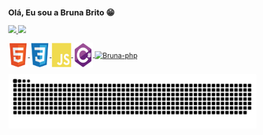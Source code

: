 ### Olá, Eu sou a Bruna Brito 😁

 <div>
  <a href="https://github.com/brunabrits">
  <img height="180em" src="https://github-readme-stats.vercel.app/api?username=brunabrits&show_icons=true&theme=dark&include_all_commits=true&count_private=true"/>
  <img height="180em" src="https://github-readme-stats.vercel.app/api/top-langs/?username=brunabrits&layout=compact&langs_count=7&theme=dark"/>
</div>

  <div style="display: inline_block"><br>
     <img align="center" alt="Bruna-htm" height="50" width="40" src="https://raw.githubusercontent.com/devicons/devicon/master/icons/html5/html5-original.svg">
     <img align="center" alt="Bruna-css" height="50" width="40" src="https://raw.githubusercontent.com/devicons/devicon/master/icons/css3/css3-original.svg">
     <img align="center" alt="Bruna-Js" height="50" width="40" src="https://raw.githubusercontent.com/devicons/devicon/master/icons/javascript/javascript-plain.svg">
     <img align="center" alt="Bruna-C#" height="50" width="40" src="https://raw.githubusercontent.com/devicons/devicon/master/icons/csharp/csharp-original.svg">
   <img align="center" alt="Bruna-php" height="50" width="40" src="https://cdn.jsdelivr.net/gh/devicons/devicon/icons/php/php-plain.svg" />
     
<div/>
  
  ![Snake animation](https://github.com/brunabrits/brunabrits/blob/output/github-contribution-grid-snake.svg)

